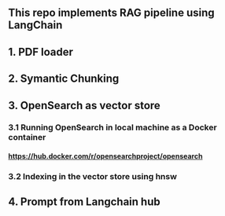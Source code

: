 ## This repo implements RAG pipeline using LangChain
## 1. PDF loader
## 2. Symantic Chunking
## 3. OpenSearch as vector store
###  3.1 Running OpenSearch in local machine as a Docker container 
#### https://hub.docker.com/r/opensearchproject/opensearch
###  3.2 Indexing in the vector store using hnsw
## 4. Prompt from Langchain hub
